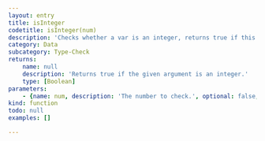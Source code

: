 ```yaml
---
layout: entry
title: isInteger
codetitle: isInteger(num)
description: 'Checks whether a var is an integer, returns true if this is the case.'
category: Data
subcategory: Type-Check
returns:
    name: null
    description: 'Returns true if the given argument is an integer.'
    type: [Boolean]
parameters:
    - {name: num, description: 'The number to check.', optional: false, type: [Object, String, Number, Boolean]}
kind: function
todo: null
examples: []

---
```

